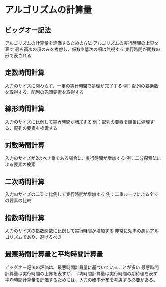 # アルゴリズムの計算量

## ビッグオー記法

アルゴリズムの計算量を評価するための方法
アルゴリズムの実行時間の上界を表す
最も高次の項のみを考慮し、係数や低次の項は無視する
実行時間が関数の形で表される

## 定数時間計算

入力のサイズに関わらず、一定の実行時間で処理が完了する
例：配列の要素数を取得する、配列の先頭要素を取得する

## 線形時間計算

入力のサイズに比例して実行時間が増加する
例：配列の要素を順番に処理する、配列の要素を検索する

## 対数時間計算

入力のサイズが2のべき乗である場合に、実行時間が増加する
例：二分探索法による要素の検索

## 二次時間計算

入力のサイズの二乗に比例して実行時間が増加する
例：二重ループによる全ての要素の比較

## 指数時間計算

入力のサイズの指数関数に比例して実行時間が増加する
非常に効率の悪いアルゴリズムであり、避けるべき

## 最悪時間計算量と平均時間計算量

ビッグオー記法の評価は、最悪時間計算量に基づいていることが多い
最悪時間計算量は実行時間の上界を表すが、平均時間計算量は実行時間の期待値を表す
平均時間計算量を評価するためには、入力の確率分布を考慮する必要がある。